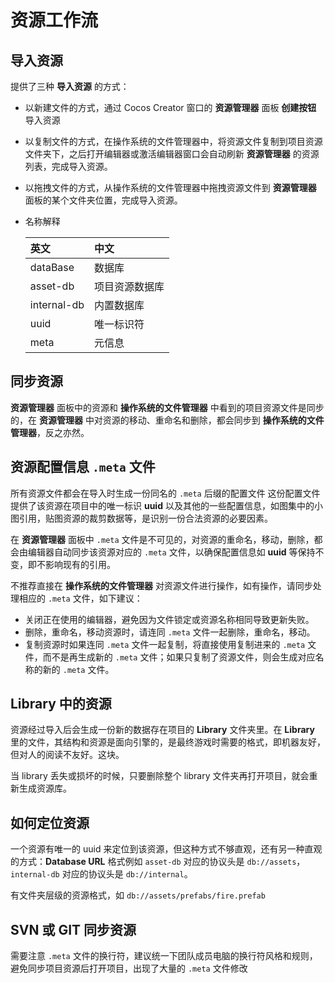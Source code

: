 # 资源工作流

## 导入资源

提供了三种 **导入资源** 的方式：

- 以新建文件的方式，通过 Cocos Creator 窗口的 **资源管理器** 面板 **创建按钮** 导入资源
- 以复制文件的方式，在操作系统的文件管理器中，将资源文件复制到项目资源文件夹下，之后打开编辑器或激活编辑器窗口会自动刷新 **资源管理器** 的资源列表，完成导入资源。
- 以拖拽文件的方式，从操作系统的文件管理器中拖拽资源文件到 **资源管理器** 面板的某个文件夹位置，完成导入资源。
- 名称解释

  | 英文 | 中文 |
  | :--- | :--- |
  | dataBase | 数据库 |
  | asset-db | 项目资源数据库 |
  | internal-db | 内置数据库 |
  | uuid | 唯一标识符 |
  | meta | 元信息 |

## 同步资源

**资源管理器** 面板中的资源和 **操作系统的文件管理器** 中看到的项目资源文件是同步的，在 **资源管理器** 中对资源的移动、重命名和删除，都会同步到 **操作系统的文件管理器**，反之亦然。

## 资源配置信息 `.meta` 文件

所有资源文件都会在导入时生成一份同名的 `.meta` 后缀的配置文件 这份配置文件提供了该资源在项目中的唯一标识 **uuid** 以及其他的一些配置信息，如图集中的小图引用，贴图资源的裁剪数据等，是识别一份合法资源的必要因素。

在 **资源管理器** 面板中 `.meta` 文件是不可见的，对资源的重命名，移动，删除，都会由编辑器自动同步该资源对应的 `.meta` 文件，以确保配置信息如 **uuid** 等保持不变，即不影响现有的引用。

不推荐直接在 **操作系统的文件管理器** 对资源文件进行操作，如有操作，请同步处理相应的 `.meta` 文件，如下建议：

- 关闭正在使用的编辑器，避免因为文件锁定或资源名称相同导致更新失败。
- 删除，重命名，移动资源时，请连同 `.meta` 文件一起删除，重命名，移动。
- 复制资源时如果连同 `.meta` 文件一起复制，将直接使用复制进来的 `.meta` 文件，而不是再生成新的 `.meta` 文件；如果只复制了资源文件，则会生成对应名称的新的 `.meta` 文件。

## Library 中的资源

资源经过导入后会生成一份新的数据存在项目的 **Library** 文件夹里。在 **Library** 里的文件，其结构和资源是面向引擎的，是最终游戏时需要的格式，即机器友好，但对人的阅读不友好。这块。

当 library 丢失或损坏的时候，只要删除整个 library 文件夹再打开项目，就会重新生成资源库。

## 如何定位资源

一个资源有唯一的 uuid 来定位到该资源，但这种方式不够直观，还有另一种直观的方式：**Database URL** 格式例如 `asset-db` 对应的协议头是 `db://assets`，`internal-db` 对应的协议头是 `db://internal`。

有文件夹层级的资源格式，如 `db://assets/prefabs/fire.prefab`

##  SVN 或 GIT 同步资源

需要注意 `.meta` 文件的换行符，建议统一下团队成员电脑的换行符风格和规则，避免同步项目资源后打开项目，出现了大量的 `.meta` 文件修改
